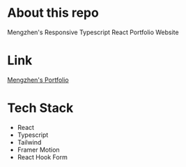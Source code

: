 # About this repo

Mengzhen's Responsive Typescript React Portfolio Website

# Link
[Mengzhen's Portfolio](https://mengzhenliao-portfolio.vercel.app/)

# Tech Stack

- React
- Typescript
- Tailwind
- Framer Motion
- React Hook Form